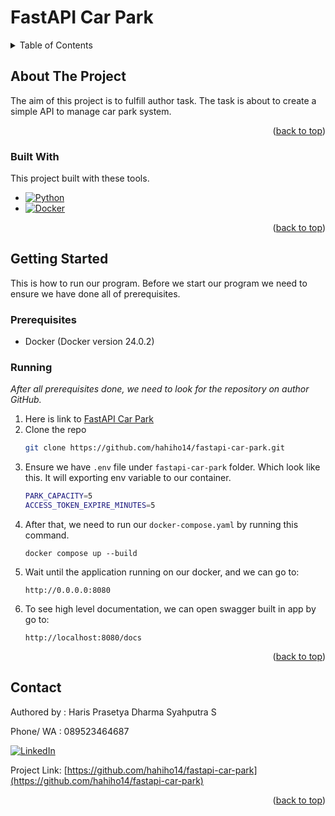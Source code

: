 # FastAPI Car Park
<a name="readme-top"></a>

<!-- TABLE OF CONTENTS -->
<details>
  <summary>Table of Contents</summary>
  <ol>
    <li>
      <a href="#about-the-project">About The Project</a>
      <ul>
        <li><a href="#built-with">Built With</a></li>
      </ul>
    </li>
    <li>
      <a href="#getting-started">Getting Started</a>
      <ul>
        <li><a href="#prerequisites">Prerequisites</a></li>
        <li><a href="#running">Running</a></li>
      </ul>
    </li>
    <li><a href="#contact">Contact</a></li>
  </ol>
</details>

<!-- ABOUT THE PROJECT -->
## About The Project

The aim of this project is to fulfill author task. The task is about to create a simple API to manage car park system.

<p align="right">(<a href="#readme-top">back to top</a>)</p>

### Built With
This project built with these tools.
* [![Python][Python]][Python-url]
* [![Docker][Docker]][Docker-url]

<p align="right">(<a href="#readme-top">back to top</a>)</p>

<!-- GETTING STARTED -->
## Getting Started

This is how to run our program. Before we start our program we need to ensure we have done all of prerequisites.

### Prerequisites

* Docker (Docker version 24.0.2)

### Running

_After all prerequisites done, we need to look for the repository on author GitHub._

1. Here is link to [FastAPI Car Park](https://github.com/hahiho14/fastapi-car-park)
2. Clone the repo
   ```sh
   git clone https://github.com/hahiho14/fastapi-car-park.git
   ```
3. Ensure we have `.env` file under `fastapi-car-park` folder. Which look like this. It will exporting env variable to our container. 
   ```sh
   PARK_CAPACITY=5
   ACCESS_TOKEN_EXPIRE_MINUTES=5
   ```
4. After that, we need to run our `docker-compose.yaml` by running this command.
   ```docker
   docker compose up --build
   ```
5. Wait until the application running on our docker, and we can go to:
   ```
   http://0.0.0.0:8080
   ```
6. To see high level documentation, we can open swagger built in app by go to:
   ```
   http://localhost:8080/docs
   ```

<p align="right">(<a href="#readme-top">back to top</a>)</p>

<!-- CONTACT -->
## Contact

Authored by : Haris Prasetya Dharma Syahputra S

Phone/ WA   : 089523464687

[![LinkedIn][linkedin-shield]][linkedin-url]

Project Link: [https://github.com/hahiho14/fastapi-car-park](https://github.com/hahiho14/fastapi-car-park)

<p align="right">(<a href="#readme-top">back to top</a>)</p>

<!-- MARKDOWN LINKS & IMAGES -->
[linkedin-shield]: https://img.shields.io/badge/-LinkedIn-black.svg?style=for-the-badge&logo=linkedin&colorB=555
[linkedin-url]: https://www.linkedin.com/in/haris-situmeang-290b26133/
[Python]: <img-link>
[Python-url]: https://docs.python.org/3/
[Docker]: <img-link>
[Docker-url]: https://docs.docker.com/